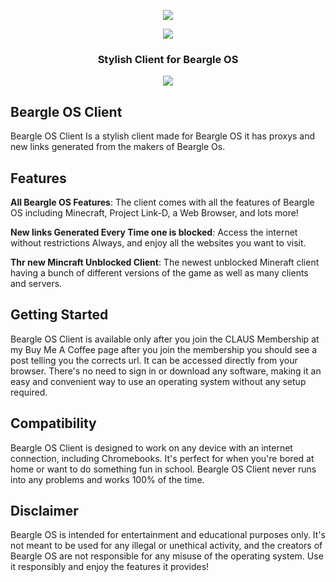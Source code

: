 <p align="center">
  <img src="https://user-images.githubusercontent.com/116687416/228708962-30aa4bfc-ca07-4ae8-8d56-07e1533aba4e.png">
</p>

<p align="center">
  <img src="https://user-images.githubusercontent.com/116687416/228709180-89783478-cda2-4c46-9a2f-9778a264dcbe.png">
</p>

<h3><p align="center">Stylish Client for Beargle OS</p></h3>

<p align="center">
  <img src="https://img.shields.io/badge/Made%20with-HTML-orange?style=for-the-badge&logo=">
</p>

## Beargle OS Client

Beargle OS Client Is a stylish client made for Beargle OS it has proxys and new links generated from the makers of Beargle Os.

## Features
**All Beargle OS Features**: The client comes with all the features of Beargle OS including Minecraft, Project Link-D, a Web Browser, and lots more!

**New links Generated Every Time one is blocked**: Access the internet without restrictions Always, and enjoy all the websites you want to visit.

**Thr new Mincraft Unblocked Client**: The newest unblocked Mineraft client having a bunch of different versions of the game as well as many clients and servers.

## Getting Started
Beargle OS Client is available only after you join the CLAUS Membership at my Buy Me A Coffee page after you join the membership you should see a post telling you the corrects url. It can be accessed directly from your browser. There's no need to sign in or download any software, making it an easy and convenient way to use an operating system without any setup required.

## Compatibility
Beargle OS Client is designed to work on any device with an internet connection, including Chromebooks. It's perfect for when you're bored at home or want to do something fun in school. Beargle OS Client never runs into any problems and works 100% of the time.

## Disclaimer
Beargle OS is intended for entertainment and educational purposes only. It's not meant to be used for any illegal or unethical activity, and the creators of Beargle OS are not responsible for any misuse of the operating system. Use it responsibly and enjoy the features it provides!
